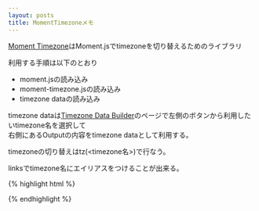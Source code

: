 ```yaml
---
layout: posts
title: MomentTimezoneメモ
---
```

[Moment Timezone](http://momentjs.com/timezone/)はMoment.jsでtimezoneを切り替えるためのライブラリ  
  
利用する手順は以下のとおり  
  
* moment.jsの読み込み
* moment-timezone.jsの読み込み
* timezone dataの読み込み

timezone dataは[Timezone Data Builder](http://momentjs.com/timezone/data/)のページで左側のボタンから利用したいtimezone名を選択して  
右側にあるOutputの内容をtimezone dataとして利用する。  
  
timezoneの切り替えはtz(&lt;timezone名&gt;)で行なう。  

linksでtimezone名にエイリアスをつけることが出来る。  
  
{% highlight html %}
<script src="http://cdnjs.cloudflare.com/ajax/libs/moment.js/2.1.0/moment.min.js"></script>
<script src="https://raw.github.com/timrwood/moment-timezone/0.0.1/min/moment-timezone.min.js"></script>
<script>
//バンコクとシンガポールを選択
moment.tz.add({
   "zones": {
       "Asia/Bangkok": [
           "6:42:4 - LMT 1880 6:42:4",
           "6:42:4 - BMT 1920_3 6:42:4",
           "7 - ICT"
       ],
       "Asia/Singapore": [
           "6:55:25 - LMT 1901_0_1 6:55:25",
           "6:55:25 - SMT 1905_5_1 6:55:25",
           "7 - MALT 1933_0_1 7",
           "7:20 - MALST 1936_0_1 7:20",
           "7:20 - MALT 1941_8_1 7:20",
           "7:30 - MALT 1942_1_16 7:30",
           "9 - JST 1945_8_12 9",
           "7:30 - MALT 1965_7_9 7:30",
           "7:30 - SGT 1982_0_1 7:30",
           "8 - SGT"
       ]
   },
   "rules": {},
    //Asia/BangkokをBにリンクする。
   "links": {"B": "Asia/Bangkok"}
});
</script>
<script>
var m = moment();
//バンコクの現地時間
console.log(m.tz("Asia/Bangkok").format());
//シンガポールの現地時間
console.log(m.tz("Asia/Singapore").format());
//バンコクの現地時間
console.log(m.tz("B").format());
</script>
{% endhighlight %}
